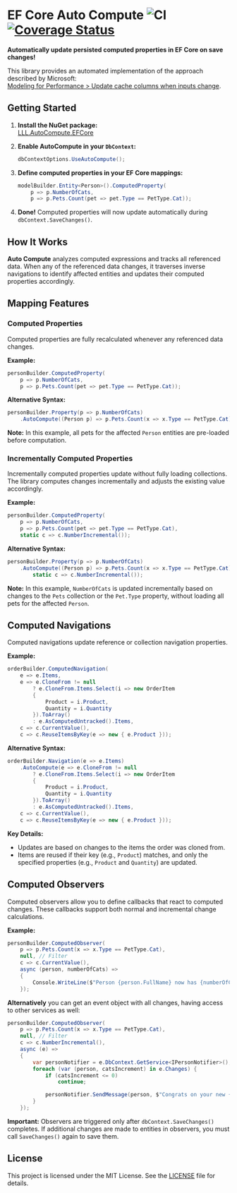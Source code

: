 # EF Core Auto Compute ![CI](https://github.com/lucaslorentz/auto-compute/workflows/CI/badge.svg) [![Coverage Status](https://coveralls.io/repos/github/lucaslorentz/auto-compute/badge.svg)](https://coveralls.io/github/lucaslorentz/auto-compute)

**Automatically update persisted computed properties in EF Core on save changes!**

This library provides an automated implementation of the approach described by Microsoft:  
[Modeling for Performance > Update cache columns when inputs change](https://learn.microsoft.com/en-us/ef/core/performance/modeling-for-performance#update-cache-columns-when-inputs-change).

## Getting Started

1. **Install the NuGet package:**  
   [LLL.AutoCompute.EFCore](https://www.nuget.org/packages/LLL.AutoCompute.EFCore)

2. **Enable AutoCompute in your `DbContext`:**  
   ```csharp
   dbContextOptions.UseAutoCompute();
   ```

3. **Define computed properties in your EF Core mappings:**
    ```csharp
    modelBuilder.Entity<Person>().ComputedProperty(
        p => p.NumberOfCats,
        p => p.Pets.Count(pet => pet.Type == PetType.Cat));
    ```

4. **Done!** Computed properties will now update automatically during `dbContext.SaveChanges()`.

## How It Works

**Auto Compute** analyzes computed expressions and tracks all referenced data. When any of the referenced data changes, it traverses inverse navigations to identify affected entities and updates their computed properties accordingly.

## Mapping Features

### Computed Properties

Computed properties are fully recalculated whenever any referenced data changes.

**Example:**
```csharp
personBuilder.ComputedProperty(
    p => p.NumberOfCats,
    p => p.Pets.Count(pet => pet.Type == PetType.Cat));
```

**Alternative Syntax:**
```csharp
personBuilder.Property(p => p.NumberOfCats)
    .AutoCompute((Person p) => p.Pets.Count(x => x.Type == PetType.Cat));
```

**Note:** In this example, all pets for the affected `Person` entities are pre-loaded before computation.

### Incrementally Computed Properties

Incrementally computed properties update without fully loading collections. The library computes changes incrementally and adjusts the existing value accordingly.

**Example:**
```csharp
personBuilder.ComputedProperty(
    p => p.NumberOfCats,
    p => p.Pets.Count(pet => pet.Type == PetType.Cat),
    static c => c.NumberIncremental());
```

**Alternative Syntax:**
```csharp
personBuilder.Property(p => p.NumberOfCats)
    .AutoCompute((Person p) => p.Pets.Count(x => x.Type == PetType.Cat),
        static c => c.NumberIncremental());
```

**Note:** In this example, `NumberOfCats` is updated incrementally based on changes to the `Pets` collection or the `Pet.Type` property, without loading all pets for the affected `Person`.

## Computed Navigations

Computed navigations update reference or collection navigation properties.

**Example:**
```csharp
orderBuilder.ComputedNavigation(
    e => e.Items,
    e => e.CloneFrom != null
        ? e.CloneFrom.Items.Select(i => new OrderItem
        {
            Product = i.Product,
            Quantity = i.Quantity
        }).ToArray()
        : e.AsComputedUntracked().Items,
    c => c.CurrentValue(),
    c => c.ReuseItemsByKey(e => new { e.Product }));
```

**Alternative Syntax:**
```csharp
orderBuilder.Navigation(e => e.Items)
    .AutoCompute(e => e.CloneFrom != null
        ? e.CloneFrom.Items.Select(i => new OrderItem
        {
            Product = i.Product,
            Quantity = i.Quantity
        }).ToArray()
        : e.AsComputedUntracked().Items,
    c => c.CurrentValue(),
    c => c.ReuseItemsByKey(e => new { e.Product }));
```

**Key Details:**
- Updates are based on changes to the items the order was cloned from.
- Items are reused if their key (e.g., `Product`) matches, and only the specified properties (e.g., `Product` and `Quantity`) are updated.

## Computed Observers

Computed observers allow you to define callbacks that react to computed changes. These callbacks support both normal and incremental change calculations.

**Example:**
```csharp
personBuilder.ComputedObserver(
    p => p.Pets.Count(x => x.Type == PetType.Cat),
    null, // Filter
    c => c.CurrentValue(),
    async (person, numberOfCats) =>
    {
        Console.WriteLine($"Person {person.FullName} now has {numberOfCats} cats.");
    });
```

**Alternatively** you can get an event object with all changes, having access to other services as well:
```csharp
personBuilder.ComputedObserver(
    p => p.Pets.Count(x => x.Type == PetType.Cat),
    null, // Filter
    c => c.NumberIncremental(),
    async (e) =>
    {
        var personNotifier = e.DbContext.GetService<IPersonNotifier>();
        foreach (var (person, catsIncrement) in e.Changes) {
            if (catsIncrement <= 0)
                continue;

            personNotifier.SendMessage(person, $"Congrats on your new {catsIncrement} cats!");
        }
    });
```

**Important:** Observers are triggered only after `dbContext.SaveChanges()` completes. If additional changes are made to entities in observers, you must call `SaveChanges()` again to save them.

## License
This project is licensed under the MIT License. See the [LICENSE](LICENSE) file for details.
